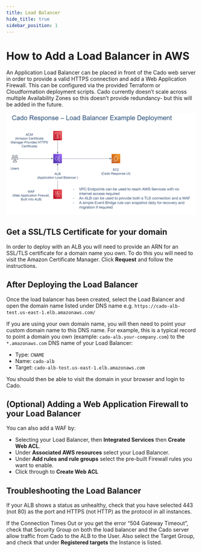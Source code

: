 ```yaml
---
title: Load Balancer
hide_title: true
sidebar_position: 1
---
```



# How to Add a Load Balancer in AWS
An Application Load Balancer can be placed in front of the Cado web server in order to provide a valid HTTPS connection and add a Web Application Firewall. This can be configured via the provided Terraform or Cloudformation deployment scripts. Cado currently doesn’t scale across multiple Availability Zones so this doesn’t provide redundancy- but this will be added in the future.

![AWS Load Balancer 1](/img/aws-lb-1.png)

## Get a SSL/TLS Certificate for your domain
In order to deploy with an ALB you will need to provide an ARN for an SSL/TLS certificate for a domain name you own. To do this you will need to visit the Amazon Certificate Manager. Click **Request** and follow the instructions.

## After Deploying the Load Balancer
Once the load balancer has been created, select the Load Balancer and open the domain name listed under DNS name e.g. `https://cado-alb-test.us-east-1.elb.amazonaws.com/`

If you are using your own domain name, you will then need to point your custom domain name to this DNS name. For example, this is a typical record to point a domain you own (example: `cado-alb.your-company.com`) to the `*.amazonaws.com` DNS name of your Load Balancer:
* Type: `CNAME`
* Name: `cado-alb`
* Target: `cado-alb-test.us-east-1.elb.amazonaws.com`

You should then be able to visit the domain in your browser and login to Cado.

## (Optional) Adding a Web Application Firewall to your Load Balancer
You can also add a WAF by:
* Selecting your Load Balancer, then **Integrated Services** then **Create Web ACL**.
* Under **Associated AWS resources** select your Load Balancer.
* Under **Add rules and rule groups** select the pre-built Firewall rules you want to enable.
* Click through to **Create Web ACL**

## Troubleshooting the Load Balancer
If your ALB shows a status as unhealthy, check that you have selected 443 (not 80) as the port and HTTPS (not HTTP) as the protocol in all instances.

If the Connection Times Out or you get the error “504 Gateway Timeout”, check that Security Group on both the load balancer and the Cado server allow traffic from Cado to the ALB to the User. Also select the Target Group, and check that under **Registered targets** the Instance is listed.

